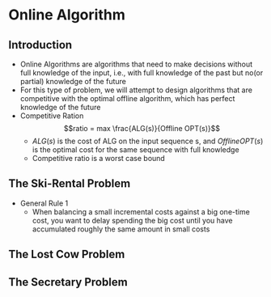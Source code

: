  # Online Algorithm

## Introduction

- Online Algorithms are algorithms that need to make decisions without full
    knowledge of the input, i.e., with full knowledge of the past but no(or
    partial) knowledge of the future
- For this type of problem, we will attempt to design algorithms that are
    competitive with the optimal offline algorithm, which has perfect knowledge
    of the future
- Competitive Ration
    $$ratio = max \frac{ALG(s)}{Offline OPT(s)}$$
    - $ALG(s)$ is the cost of ALG on the input sequence s, and $Offline OPT(s)$
        is the optimal cost for the same sequence with full knowledge
    - Competitive ratio is a worst case bound

## The Ski-Rental Problem

- General Rule 1
    - When balancing a small incremental costs against a big one-time cost,
        you want to delay spending the big cost until you have accumulated
        roughly the same amount in small costs

## The Lost Cow Problem

## The Secretary Problem
